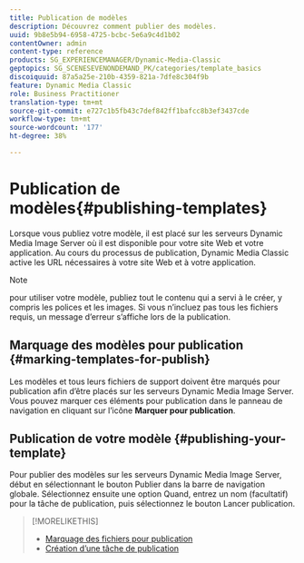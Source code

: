 ```yaml
---
title: Publication de modèles
description: Découvrez comment publier des modèles.
uuid: 9b8e5b94-6958-4725-bcbc-5e6a9c4d1b02
contentOwner: admin
content-type: reference
products: SG_EXPERIENCEMANAGER/Dynamic-Media-Classic
geptopics: SG_SCENESEVENONDEMAND_PK/categories/template_basics
discoiquuid: 87a5a25e-210b-4359-821a-7dfe8c304f9b
feature: Dynamic Media Classic
role: Business Practitioner
translation-type: tm+mt
source-git-commit: e727c1b5fb43c7def842ff1bafcc8b3ef3437cde
workflow-type: tm+mt
source-wordcount: '177'
ht-degree: 38%

---
```



# Publication de modèles{#publishing-templates}

Lorsque vous publiez votre modèle, il est placé sur les serveurs Dynamic Media Image Server où il est disponible pour votre site Web et votre application. Au cours du processus de publication, Dynamic Media Classic active les URL nécessaires à votre site Web et à votre application.

>[!NOTE]
>
>pour utiliser votre modèle, publiez tout le contenu qui a servi à le créer, y compris les polices et les images. Si vous n’incluez pas tous les fichiers requis, un message d’erreur s’affiche lors de la publication.

## Marquage des modèles pour publication  {#marking-templates-for-publish}

Les modèles et tous leurs fichiers de support doivent être marqués pour publication afin d’être placés sur les serveurs Dynamic Media Image Server. Vous pouvez marquer ces éléments pour publication dans le panneau de navigation en cliquant sur l’icône **Marquer pour publication**.

## Publication de votre modèle {#publishing-your-template}

Pour publier des modèles sur les serveurs Dynamic Media Image Server, début en sélectionnant le bouton Publier dans la barre de navigation globale. Sélectionnez ensuite une option Quand, entrez un nom (facultatif) pour la tâche de publication, puis sélectionnez le bouton Lancer publication.

>[!MORELIKETHIS]
>
>* [Marquage des fichiers pour publication](publishing-files.md#publish_after_uploading)
>* [Création d’une tâche de publication](publishing-files.md#creating_a_publish_job)

